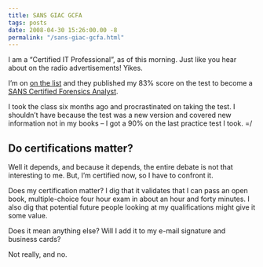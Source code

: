 ```yaml
---
title: SANS GIAC GCFA
tags: posts
date: 2008-04-30 15:26:00.00 -8
permalink: "/sans-giac-gcfa.html"
---
```

I am a “Certified IT Professional”, as of this morning. Just like you hear about on the radio advertisements! Yikes.

I’m on [on the list](http://www.giac.org/certified_professionals/listing/gcfa.php) and they published my 83% score on the test to become a [SANS Certified Forensics Analyst](http://www.giac.org/certifications/security/gcfa.php).

I took the class six months ago and procrastinated on taking the test. I shouldn’t have because the test was a new version and covered new information not in my books – I got a 90% on the last practice test I took. =/

## Do certifications matter?

Well it depends, and because it depends, the entire debate is not that interesting to me. But, I’m certified now, so I have to confront it.

Does my certification matter? I dig that it validates that I can pass an open book, multiple-choice four hour exam in about an hour and forty minutes. I also dig that potential future people looking at my qualifications might give it some value.

Does it mean anything else? Will I add it to my e-mail signature and business cards?

Not really, and no.
